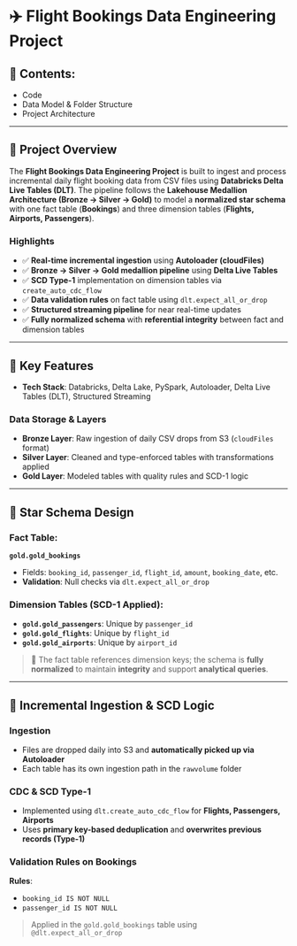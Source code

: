 # ✈️ Flight Bookings Data Engineering Project

## 📑 Contents:
- Code
- Data Model & Folder Structure
- Project Architecture

---

## 📌 Project Overview

The **Flight Bookings Data Engineering Project** is built to ingest and process incremental daily flight booking data from CSV files using **Databricks Delta Live Tables (DLT)**. The pipeline follows the **Lakehouse Medallion Architecture (Bronze → Silver → Gold)** to model a **normalized star schema** with one fact table (**Bookings**) and three dimension tables (**Flights, Airports, Passengers**).

### Highlights
- ✅ **Real-time incremental ingestion** using **Autoloader (cloudFiles)**
- ✅ **Bronze → Silver → Gold medallion pipeline** using **Delta Live Tables**
- ✅ **SCD Type-1** implementation on dimension tables via `create_auto_cdc_flow`
- ✅ **Data validation rules** on fact table using `dlt.expect_all_or_drop`
- ✅ **Structured streaming pipeline** for near real-time updates
- ✅ **Fully normalized schema** with **referential integrity** between fact and dimension tables

---

## 🚀 Key Features

- **Tech Stack**: Databricks, Delta Lake, PySpark, Autoloader, Delta Live Tables (DLT), Structured Streaming

### Data Storage & Layers

- **Bronze Layer**: Raw ingestion of daily CSV drops from S3 (`cloudFiles` format)
- **Silver Layer**: Cleaned and type-enforced tables with transformations applied
- **Gold Layer**: Modeled tables with quality rules and SCD-1 logic

---

## 🧱 Star Schema Design

### Fact Table:
**`gold.gold_bookings`**
- Fields: `booking_id`, `passenger_id`, `flight_id`, `amount`, `booking_date`, etc.
- **Validation**: Null checks via `dlt.expect_all_or_drop`

### Dimension Tables (SCD-1 Applied):
- **`gold.gold_passengers`**: Unique by `passenger_id`
- **`gold.gold_flights`**: Unique by `flight_id`
- **`gold.gold_airports`**: Unique by `airport_id`

> 🔹 The fact table references dimension keys; the schema is **fully normalized** to maintain **integrity** and support **analytical queries**.

---

## 🔁 Incremental Ingestion & SCD Logic

### Ingestion
- Files are dropped daily into S3 and **automatically picked up via Autoloader**
- Each table has its own ingestion path in the `rawvolume` folder

### CDC & SCD Type-1
- Implemented using `dlt.create_auto_cdc_flow` for **Flights, Passengers, Airports**
- Uses **primary key-based deduplication** and **overwrites previous records (Type-1)**

### Validation Rules on Bookings
**Rules**:
- `booking_id IS NOT NULL`
- `passenger_id IS NOT NULL`

> Applied in the `gold.gold_bookings` table using `@dlt.expect_all_or_drop`

